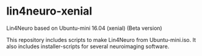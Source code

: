 # lin4neuro-xenial
Lin4Neuro based on Ubuntu-mini 16.04 (xenial) (Beta version)

This repository includes scripts to make Lin4Neuro from Ubuntu-mini.iso.
It also includes installer-scripts for several neuroimaging software.


